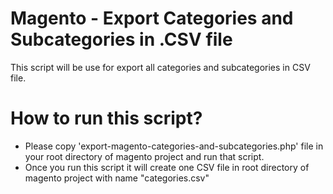 # Magento - Export Categories and Subcategories in .CSV file
This script will be use for export all categories and subcategories in CSV file.

# How to run this script?
- Please copy 'export-magento-categories-and-subcategories.php' file in your root directory of magento project and run that script.
- Once you run this script it will create one CSV file in root directory of magento project with name "categories.csv"